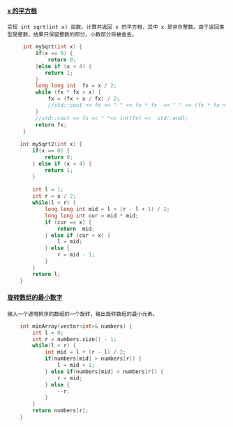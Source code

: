
#### [x 的平方根](https://leetcode-cn.com/problems/sqrtx/)

`实现 int sqrt(int x) 函数。计算并返回 x 的平方根，其中 x 是非负整数。由于返回类型是整数，结果只保留整数的部分，小数部分将被舍去。`

```cpp
     int mySqrt(int x) {
         if(x == 0) {
             return 0;
         }else if (x < 4) {
            return 1;
         }
         long long int  fx = x / 2;
         while (fx * fx > x) {
             fx = (fx + x / fx) / 2;
             //std::cout << fx << " " << fx * fx  << " " << (fx * fx > x) << std::endl;
         }
         //std::cout << fx << " "<< int(fx) <<  std::endl;
         return fx;
     }
    
    int mySqrt2(int x) {
        if(x == 0) {
            return 0;
        } else if (x < 4) {
            return 1;
        }
        
        int l = 1;
        int r = x / 2;
        while(l < r) {
            long long int mid = l + (r - l + 1) / 2;
            long long int cur = mid * mid;
            if (cur == x) {
                return  mid;
            } else if (cur < x) {
                l = mid;
            } else {
                r = mid - 1;
            }
        }
        return l;
    }
```

#### [旋转数组的最小数字](https://leetcode-cn.com/problems/xuan-zhuan-shu-zu-de-zui-xiao-shu-zi-lcof/)

`输入一个递增排序的数组的一个旋转，输出旋转数组的最小元素。`

```cpp
    int minArray(vector<int>& numbers) {
        int l = 0;
        int r = numbers.size() - 1;
        while(l < r) {
            int mid = l + (r - l) / 2;
            if(numbers[mid] > numbers[r]) {
                l = mid + 1;
            } else if(numbers[mid] < numbers[r]) {
                r = mid;
            } else {
                --r;   
            }
        }
        return numbers[r];
    }
```
